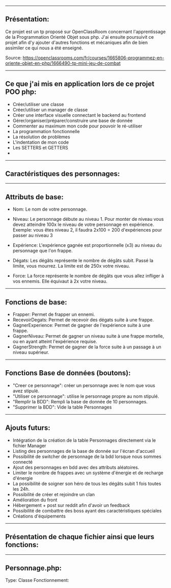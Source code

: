 
----------------------------------------
Présentation:
----------------------------------------
Ce projet est un tp proposé sur OpenClassRoom concernant l'apprentissage de la Programmation Orienté Objet sous php.
J'ai ensuite poursuivit ce projet afin d'y ajouter d'autres fonctions et mécaniques afin de bien assimiler ce qui nous a été enseigné.

Source: https://openclassrooms.com/fr/courses/1665806-programmez-en-oriente-objet-en-php/1666490-tp-mini-jeu-de-combat



----------------------------------------
Ce que j'ai mis en application lors de ce projet POO php:
----------------------------------------
- Créer/utiliser une classe
- Créer/utiliser un manager de classe
- Créer une interface visuelle connectant le backend au frontend
- Gérer/organiser/préparer/construire une base de donnée 
- Commenter au maximum mon code pour pouvoir le ré-utiliser
- La programmation fonctionnelle
- La résolution de problèmes
- L'indentation de mon code
- Les SETTERS et GETTERS
- 




----------------------------------------
Caractéristiques des personnages:
----------------------------------------

---------------
Attributs de base:
---------------

- Nom: Le nom de votre personnage.

- Niveau: Le personnage débute au niveau 1. Pour monter de niveau vous devez atteindre 100x le niveau de votre personnage en expérience. 
    Exemple: vous êtes niveau 2, il faudra 2x100 = 200 d'expériences pour passer au niveau 3

- Expérience: L'expérience gagnée est proportionnelle (x3) au niveau du personnage que l'on frappe.

- Dégats: Les dégâts représente le nombre de dégâts subit. Passé la limite, vous mourrez. La limite est de 250x votre niveau.

- Force: La force représente le nombre de dégâts que vous allez infliger à vos ennemis. Elle équivaut à 2x votre niveau.



---------------
Fonctions de base:
---------------

- Frapper: Permet de frapper un ennemi.
- RecevoirDegats: Permet de recevoir des dégats suite à une frappe.
- GagnerExperience: Permet de gagner de l'expérience suite à une frappe.
- GagnerNiveau: Permet de gagner un niveau suite à une frappe mortelle, ou en ayant atteint l'expérience requise.
- GagnerStrength: Permet de gagner de la force suite à un passage à un niveau supérieur.



----------------------------------------
Fonctions Base de données (boutons):
----------------------------------------
- "Creer ce personnage": créer un personnage avec le nom que vous avez stipulé.
- "Utiliser ce personnage": utilise le personnage propre au nom stipulé.
- "Remplir la BDD": Rempli la base de donnée de 10 personnages.
- "Supprimer la BDD": Vide la table Personnages


----------------------------------------
Ajouts futurs:
----------------------------------------
- Intégration de la création de la table Personnages directement via le fichier Manager
- Listing des personnages de la base de donnée sur l'écran d'accueil
- Possibilité de switcher de personnage de la bdd lorsque nous sommes connecté
- Ajout des personnages en bdd avec des attributs aléatoires.
- Limiter le nombre de frappes avec un système d'énergie et de recharge d'énergie
- La possibilité de soigner son héro de tous les dégâts subit 1 fois toutes les 24h.
- Possibilité de créer et rejoindre un clan
- Amélioration du front
- Hébergement + post sur reddit afin d'avoir un feedback
- Possibilité de combattre des boss ayant des caractéristiques spéciales
- Créations d'équipements



----------------------------------------
Présentation de chaque fichier ainsi que leurs fonctions:
----------------------------------------

---------------
Personnage.php:
---------------
Type: Classe
Fonctionnement: 